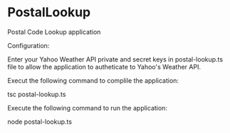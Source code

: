# PostalLookup
Postal Code Lookup application

Configuration:

Enter your Yahoo Weather API private and secret keys in postal-lookup.ts file to allow the application to autheticate to Yahoo's Weather API.

Execut the following command to complile the application:

tsc postal-lookup.ts

Execute the following command to run the application:  

node postal-lookup.ts